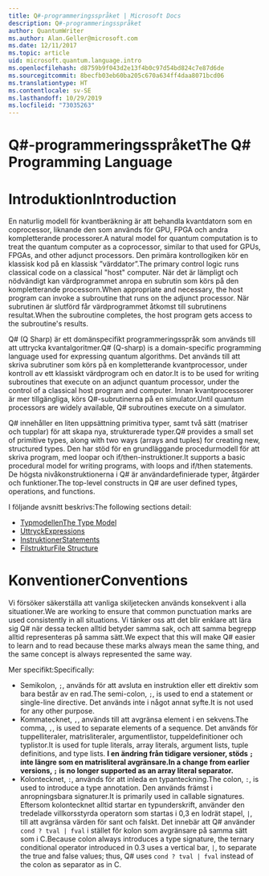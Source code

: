```yaml
---
title: Q#-programmeringsspråket | Microsoft Docs
description: Q#-programmeringsspråket
author: QuantumWriter
ms.author: Alan.Geller@microsoft.com
ms.date: 12/11/2017
ms.topic: article
uid: microsoft.quantum.language.intro
ms.openlocfilehash: d8759b9f043d2e13f4b0c97d54bd824c7e87d6de
ms.sourcegitcommit: 8becfb03eb60ba205c670a634ff4daa8071bcd06
ms.translationtype: HT
ms.contentlocale: sv-SE
ms.lasthandoff: 10/29/2019
ms.locfileid: "73035263"
---
```

# <a name="the-q-programming-language"></a><span data-ttu-id="372d2-103">Q#-programmeringsspråket</span><span class="sxs-lookup"><span data-stu-id="372d2-103">The Q# Programming Language</span></span>

# <a name="introduction"></a><span data-ttu-id="372d2-104">Introduktion</span><span class="sxs-lookup"><span data-stu-id="372d2-104">Introduction</span></span>

<span data-ttu-id="372d2-105">En naturlig modell för kvantberäkning är att behandla kvantdatorn som en coprocessor, liknande den som används för GPU, FPGA och andra kompletterande processorer.</span><span class="sxs-lookup"><span data-stu-id="372d2-105">A natural model for quantum computation is to treat the quantum computer as a coprocessor, similar to that used for GPUs, FPGAs, and other adjunct processors.</span></span>
<span data-ttu-id="372d2-106">Den primära kontrollogiken kör en klassisk kod på en klassisk ”värddator”.</span><span class="sxs-lookup"><span data-stu-id="372d2-106">The primary control logic runs classical code on a classical "host" computer.</span></span>
<span data-ttu-id="372d2-107">När det är lämpligt och nödvändigt kan värdprogrammet anropa en subrutin som körs på den kompletterande processorn.</span><span class="sxs-lookup"><span data-stu-id="372d2-107">When appropriate and necessary, the host program can invoke a subroutine that runs on the adjunct processor.</span></span>
<span data-ttu-id="372d2-108">När subrutinen är slutförd får värdprogrammet åtkomst till subrutinens resultat.</span><span class="sxs-lookup"><span data-stu-id="372d2-108">When the subroutine completes, the host program gets access to the subroutine's results.</span></span>

<span data-ttu-id="372d2-109">Q# (Q Sharp) är ett domänspecifikt programmeringsspråk som används till att uttrycka kvantalgoritmer.</span><span class="sxs-lookup"><span data-stu-id="372d2-109">Q# (Q-sharp) is a domain-specific programming language used for expressing quantum algorithms.</span></span>
<span data-ttu-id="372d2-110">Det används till att skriva subrutiner som körs på en kompletterande kvantprocessor, under kontroll av ett klassiskt värdprogram och en dator.</span><span class="sxs-lookup"><span data-stu-id="372d2-110">It is to be used for writing subroutines that execute on an adjunct quantum processor, under the control of a classical host program and computer.</span></span>
<span data-ttu-id="372d2-111">Innan kvantprocessorer är mer tillgängliga, körs Q#-subrutinerna på en simulator.</span><span class="sxs-lookup"><span data-stu-id="372d2-111">Until quantum processors are widely available, Q# subroutines execute on a simulator.</span></span>

<span data-ttu-id="372d2-112">Q# innehåller en liten uppsättning primitiva typer, samt två sätt (matriser och tupplar) för att skapa nya, strukturerade typer.</span><span class="sxs-lookup"><span data-stu-id="372d2-112">Q# provides a small set of primitive types, along with two ways (arrays and tuples) for creating new, structured types.</span></span>
<span data-ttu-id="372d2-113">Den har stöd för en grundläggande procedurmodell för att skriva program, med loopar och if/then-instruktioner.</span><span class="sxs-lookup"><span data-stu-id="372d2-113">It supports a basic procedural model for writing programs, with loops and if/then statements.</span></span>
<span data-ttu-id="372d2-114">De högsta nivåkonstruktionerna i Q# är användardefinierade typer, åtgärder och funktioner.</span><span class="sxs-lookup"><span data-stu-id="372d2-114">The top-level constructs in Q# are user defined types, operations, and functions.</span></span>

<span data-ttu-id="372d2-115">I följande avsnitt beskrivs:</span><span class="sxs-lookup"><span data-stu-id="372d2-115">The following sections detail:</span></span>
- [<span data-ttu-id="372d2-116">Typmodellen</span><span class="sxs-lookup"><span data-stu-id="372d2-116">The Type Model</span></span>](xref:microsoft.quantum.language.type-model)
- [<span data-ttu-id="372d2-117">Uttryck</span><span class="sxs-lookup"><span data-stu-id="372d2-117">Expressions</span></span>](xref:microsoft.quantum.language.expressions)
- [<span data-ttu-id="372d2-118">Instruktioner</span><span class="sxs-lookup"><span data-stu-id="372d2-118">Statements</span></span>](xref:microsoft.quantum.language.statements)
- [<span data-ttu-id="372d2-119">Filstruktur</span><span class="sxs-lookup"><span data-stu-id="372d2-119">File Structure</span></span>](xref:microsoft.quantum.language.file-structure)

# <a name="conventions"></a><span data-ttu-id="372d2-120">Konventioner</span><span class="sxs-lookup"><span data-stu-id="372d2-120">Conventions</span></span>

<span data-ttu-id="372d2-121">Vi försöker säkerställa att vanliga skiljetecken används konsekvent i alla situationer.</span><span class="sxs-lookup"><span data-stu-id="372d2-121">We are working to ensure that common punctuation marks are used consistently in all situations.</span></span>
<span data-ttu-id="372d2-122">Vi tänker oss att det blir enklare att lära sig Q# när dessa tecken alltid betyder samma sak, och att samma begrepp alltid representeras på samma sätt.</span><span class="sxs-lookup"><span data-stu-id="372d2-122">We expect that this will make Q# easier to learn and to read because these marks always mean the same thing, and the same concept is always represented the same way.</span></span>

<span data-ttu-id="372d2-123">Mer specifikt:</span><span class="sxs-lookup"><span data-stu-id="372d2-123">Specifically:</span></span>

- <span data-ttu-id="372d2-124">Semikolon, `;`, används för att avsluta en instruktion eller ett direktiv som bara består av en rad.</span><span class="sxs-lookup"><span data-stu-id="372d2-124">The semi-colon, `;`, is used to end a statement or single-line directive.</span></span>
  <span data-ttu-id="372d2-125">Det används inte i något annat syfte.</span><span class="sxs-lookup"><span data-stu-id="372d2-125">It is not used for any other purpose.</span></span>
- <span data-ttu-id="372d2-126">Kommatecknet, `,`, används till att avgränsa element i en sekvens.</span><span class="sxs-lookup"><span data-stu-id="372d2-126">The comma, `,`, is used to separate elements of a sequence.</span></span> <span data-ttu-id="372d2-127">Det används för tuppelliteraler, matrisliteraler, argumentlistor, tuppeldefinitioner och typlistor.</span><span class="sxs-lookup"><span data-stu-id="372d2-127">It is used for tuple literals, array literals, argument lists, tuple definitions, and type lists.</span></span> <span data-ttu-id="372d2-128">**I en ändring från tidigare versioner, stöds `;` inte längre som en matrisliteral avgränsare.**</span><span class="sxs-lookup"><span data-stu-id="372d2-128">**In a change from earlier versions, `;` is no longer supported as an array literal separator.**</span></span>
- <span data-ttu-id="372d2-129">Kolontecknet, `:`, används för att inleda en typanteckning.</span><span class="sxs-lookup"><span data-stu-id="372d2-129">The colon, `:`, is used to introduce a type annotation.</span></span> <span data-ttu-id="372d2-130">Den används främst i anropningsbara signaturer.</span><span class="sxs-lookup"><span data-stu-id="372d2-130">It is primarily used in callable signatures.</span></span>
  <span data-ttu-id="372d2-131">Eftersom kolontecknet alltid startar en typunderskrift, använder den tredelade villkorsstyrda operatorn som startas i 0,3 en lodrät stapel, `|`, till att avgränsa värden för sant och falskt. Det innebär att Q# använder `cond ? tval | fval` i stället för kolon som avgränsare på samma sätt som i C.</span><span class="sxs-lookup"><span data-stu-id="372d2-131">Because colon always introduces a type signature, the ternary conditional operator introduced in 0.3 uses a vertical bar, `|`, to separate the true and false values; thus, Q# uses `cond ? tval | fval` instead of the colon as separator as in C.</span></span>
  
